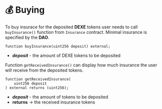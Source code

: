 # 💰 Buying

To buy insurace for the deposited **DEXE** tokens user needs to call `buyInsurance()` function from `Insurance` contract. Minimal insurance is specified by the **DAO**.

```solidity
function buyInsurance(uint256 deposit) external;
```

- ***deposit*** - the amount of DEXE tokens to be deposited

Function `getReceivedInsurance()` can display how much insurance the user will receive from the deposited tokens.

```solidity
function getReceivedInsurance(
    uint256 deposit
) external returns (uint256);
```

- ***deposit*** - the amount of tokens to be deposited
- **returns** -> the received insurance tokens